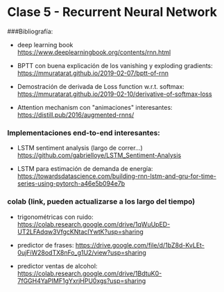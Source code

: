 # Clase 5 - Recurrent Neural Network

###Bibliografía:

- deep learning book
https://www.deeplearningbook.org/contents/rnn.html

- BPTT con buena explicación de los vanishing y exploding gradients:
https://mmuratarat.github.io/2019-02-07/bptt-of-rnn
- Demostración de derivada de Loss function w.r.t. softmax:
https://mmuratarat.github.io/2019-02-10/derivative-of-softmax-loss

- Attention mechanism con "animaciones" interesantes:
https://distill.pub/2016/augmented-rnns/

### Implementaciones end-to-end interesantes:

- LSTM sentiment analysis (largo de correr...)
https://github.com/gabrielloye/LSTM_Sentiment-Analysis

- LSTM para estimación de demanda de energía:
https://towardsdatascience.com/building-rnn-lstm-and-gru-for-time-series-using-pytorch-a46e5b094e7b


### colab (link, pueden actualizarse a los largo del tiempo)
- trigonométricas con ruido:
https://colab.research.google.com/drive/1qWuUpED-UT2LFAdqw3VfgcKNtacIYwtK?usp=sharing

- predictor de frases:
https://drive.google.com/file/d/1bZ8d-KvLEt-0ujFiW28odTX8nFo_g1U2/view?usp=sharing

- predictor ventas de alcohol:
https://colab.research.google.com/drive/1BdtuK0-7fGGH4YaPIMF1gYxrjHPU0xgs?usp=sharing
